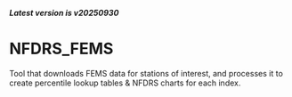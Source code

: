 ***Latest version is v20250930***

# NFDRS_FEMS

Tool that downloads FEMS data for stations of interest, and processes it to create percentile lookup tables & NFDRS charts for each index.
